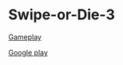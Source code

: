 # Swipe-or-Die-3
[Gameplay](https://www.youtube.com/watch?v=7eLOz2WxwGM)


[Google play](https://play.google.com/store/apps/details?id=com.NGS.SWD3&hl=ru&gl=US)
